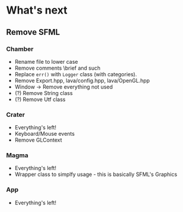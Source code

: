 # What's next

## Remove SFML

### Chamber

- Rename file to lower case
- Remove comments \brief and such
- Replace `err()` with `Logger` class (with categories).
- Remove Export.hpp, lava/config.hpp, lava/OpenGL.hpp
- Window -> Remove everything not used
- (?) Remove String class
- (?) Remove Utf class

### Crater

- Everything's left!
- Keyboard/Mouse events
- Remove GLContext

### Magma

- Everything's left!
- Wrapper class to simplfy usage - this is basically SFML's Graphics

### App

- Everything's left!
